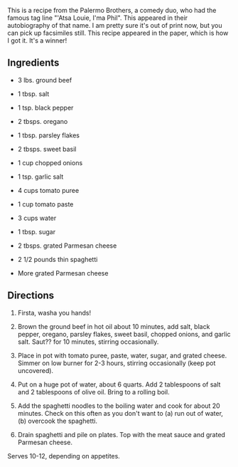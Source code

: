 <div id="wikitext">

This is a recipe from the Palermo Brothers, a comedy duo, who had the
famous tag line "'Atsa Louie, I'ma Phil". This appeared in their
autobiography of that name. I am pretty sure it's out of print now, but
you can pick up facsimiles still. This recipe appeared in the paper,
which is how I got it. It's a winner!

<span id="ingredients"></span>

Ingredients
-----------

-   3 lbs. ground beef
-   1 tbsp. salt
-   1 tsp. black pepper
-   2 tbsps. oregano
-   1 tbsp. parsley flakes
-   2 tbsps. sweet basil
-   1 cup chopped onions
-   1 tsp. garlic salt
-   4 cups tomato puree
-   1 cup tomato paste
-   3 cups water
-   1 tbsp. sugar
-   2 tbsps. grated Parmesan cheese
    <div class="vspace">

    </div>

-   2 1/2 pounds thin spaghetti
-   More grated Parmesan cheese

<span id="ingredientsend"></span>

<div class="vspace">

</div>

Directions
----------

<span id="directions"></span>

1.  Firsta, washa you hands!
    <div class="vspace">

    </div>

2.  Brown the ground beef in hot oil about 10 minutes, add salt, black
    pepper, oregano, parsley flakes, sweet basil, chopped onions, and
    garlic salt. Saut?? for 10 minutes, stirring occasionally.
    <div class="vspace">

    </div>

3.  Place in pot with tomato puree, paste, water, sugar, and grated
    cheese. Simmer on low burner for 2-3 hours, stirring occasionally
    (keep pot uncovered).
    <div class="vspace">

    </div>

4.  Put on a huge pot of water, about 6 quarts. Add 2 tablespoons of
    salt and 2 tablespoons of olive oil. Bring to a rolling boil.
    <div class="vspace">

    </div>

5.  Add the spaghetti noodles to the boiling water and cook for about 20
    minutes. Check on this often as you don't want to (a) run out of
    water, (b) overcook the spaghetti.
    <div class="vspace">

    </div>

6.  Drain spaghetti and pile on plates. Top with the meat sauce and
    grated Parmesan cheese.

<span id="directionsend"></span>

Serves 10-12, depending on appetites.

</div>
